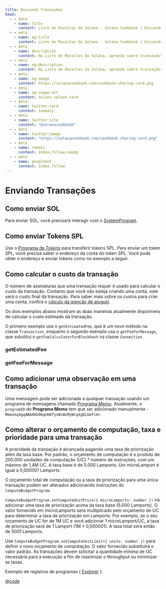 ```yaml
---
title: Enviando Transações
head:
  - - meta
    - name: title
      content: Livro de Receitas da Solana - Solana Cookbook | Enviando Transações
  - - meta
    - name: og:title
      content: Livro de Receitas da Solana - Solana Cookbook | Enviando Transações
  - - meta
    - name: description
      content: No Livro de Receitas da Solana, aprenda sobre transações básicas, como envio de SOL, Tokens SPL, cálculo de custo de transação e outras referências para construir na Solana.
  - - meta
    - name: og:description
      content: No Livro de Receitas da Solana, aprenda sobre transações básicas, como envio de SOL, Tokens SPL, cálculo de custo de transação e outras referências para construir na Solana.
  - - meta
    - name: og:image
      content: https://solanacookbook.com/cookbook-sharing-card.png
  - - meta
    - name: og:image:alt
      content: Solana splash card
  - - meta
    - name: twitter:card
      content: summary
  - - meta
    - name: twitter:site
      content: "@solanacookbook"
  - - meta
    - name: twitter:image
      content: "https://solanacookbook.com/cookbook-sharing-card.png"
  - - meta
    - name: robots
      content: index,follow,noodp
  - - meta
    - name: googlebot
      content: index,follow
---
```


# Enviando Transações

## Como enviar SOL

Para enviar SOL, você precisará interagir com o [SystemProgram][1].

<SolanaCodeGroup>
  <SolanaCodeGroupItem title="TS" active>

  <template v-slot:default>

@[code](@/code/basic-transactions/sending-sol/sending-sol.en.ts)

  </template>

  <template v-slot:preview>

@[code](@/code/basic-transactions/sending-sol/sending-sol.preview.en.ts)

  </template>

  </SolanaCodeGroupItem>
  <SolanaCodeGroupItem title="Python">
  <template v-slot:default>

@[code](@/code/basic-transactions/sending-sol/sending-sol.en.py)

  </template>

  <template v-slot:preview>

@[code](@/code/basic-transactions/sending-sol/sending-sol.preview.en.py)

  </template>
  </SolanaCodeGroupItem>
  <SolanaCodeGroupItem title="Wallet-Adapter">
  <template v-slot:default>

@[code](@/code/basic-transactions/sending-sol/sending-sol.adapter.en.tsx)

  </template>

  <template v-slot:preview>

@[code](@/code/basic-transactions/sending-sol/sending-sol.adapter.preview.en.tsx)

  </template>
  </SolanaCodeGroupItem>
   <SolanaCodeGroupItem title="Rust" active>
  <template v-slot:default>

@[code](@/code/basic-transactions/sending-sol/sending-sol.en.rs)

  </template>

  <template v-slot:preview>

@[code](@/code/basic-transactions/sending-sol/sending-sol.preview.rs)

  </template>
  </SolanaCodeGroupItem>
  <SolanaCodeGroupItem title="CLI">
  <template v-slot:default>

@[code](@/code/basic-transactions/sending-sol/sending-sol.en.sh)

  </template>

  <template v-slot:preview>

@[code](@/code/basic-transactions/sending-sol/sending-sol.en.sh)

  </template>
  </SolanaCodeGroupItem>

</SolanaCodeGroup>

[1]: https://docs.solana.com/developing/runtime-facilities/programs#system-program

## Como enviar Tokens SPL

Use o [Programa de Tokens][1] para transferir tokens SPL. Para enviar um token SPL, você precisa saber o endereço da conta do token SPL. Você pode obter o endereço e enviar tokens como no exemplo a seguir.

<SolanaCodeGroup>
  <SolanaCodeGroupItem title="TS" active>

  <template v-slot:default>

@[code](@/code/basic-transactions/sending-spl-token/sending-spl-token.en.ts)

  </template>

  <template v-slot:preview>

@[code](@/code/basic-transactions/sending-spl-token/sending-spl-token.preview.en.ts)

  </template>

  </SolanaCodeGroupItem>
  <SolanaCodeGroupItem title="Wallet-Adapter">
  <template v-slot:default>

@[code](@/code/basic-transactions/sending-spl-token/sending-spl-token.adapter.en.tsx)

  </template>

  <template v-slot:preview>

@[code](@/code/basic-transactions/sending-spl-token/sending-spl-token.adapter.preview.en.tsx)

  </template>
  </SolanaCodeGroupItem>
  <SolanaCodeGroupItem title="CLI">
  <template v-slot:default>

@[code](@/code/basic-transactions/sending-spl-token/sending-spl-token.en.sh)

  </template>

  <template v-slot:preview>

@[code](@/code/basic-transactions/sending-spl-token/sending-spl-token.en.sh)

  </template>
  </SolanaCodeGroupItem>

</SolanaCodeGroup>

[1]: https://spl.solana.com/token

## Como calcular o custo da transação

O número de assinaturas que uma transação requer é usado para calcular o custo da transação. Contanto que você não esteja criando uma conta, este será o custo final da transação. Para saber mais sobre os custos para criar uma conta, confira o [cálculo da isenção de aluguel](accounts.md#calculating-rent-exemption).

Os dois exemplos abaixo mostram as duas maneiras atualmente disponíveis de calcular o custo estimado da transação.

O primeiro exemplo usa o `getEstimatedFee`, que é um novo método na classe `Transaction`, enquanto o segundo exemplo usa o `getFeeForMessage`, que substitui o `getFeeCalculatorForBlockhash` na classe `Connection`.

### getEstimatedFee
<SolanaCodeGroup>
    <SolanaCodeGroupItem title="TS" active>

  <template v-slot:default>

@[code](@/code/basic-transactions/calc-tx-cost/calc-tx-est-fees.en.ts)

  </template>

  <template v-slot:preview>

@[code](@/code/basic-transactions/calc-tx-cost/calc-tx-est-fees.preview.en.ts)

  </template>

  </SolanaCodeGroupItem>
</SolanaCodeGroup>

### getFeeForMessage
<SolanaCodeGroup>
    <SolanaCodeGroupItem title="TS" active>

  <template v-slot:default>

@[code](@/code/basic-transactions/calc-tx-cost/calc-tx-est-fees-for-message.en.ts)

  </template>

  <template v-slot:preview>

@[code](@/code/basic-transactions/calc-tx-cost/calc-tx-est-fees-for-message.preview.en.ts)

  </template>

  </SolanaCodeGroupItem>
</SolanaCodeGroup>

## Como adicionar uma observação em uma transação

Uma mensagem pode ser adicionada a qualquer transação usando um programa de mensagens chamado [Programa Memo][2]. Atualmente, o `programID` do **Programa Memo** tem que ser adicionado manualmente - `MemoSq4gqABAXKb96qnH8TysNcWxMyWCqXgDLGmfcHr`.

<SolanaCodeGroup>
  <SolanaCodeGroupItem title="TS" active>

  <template v-slot:default>

@[code](@/code/basic-transactions/memo/memo.en.ts)

  </template>

  <template v-slot:preview>

@[code](@/code/basic-transactions/memo/memo.preview.en.ts)

  </template>

  </SolanaCodeGroupItem>
  <SolanaCodeGroupItem title="Wallet-Adapter">
  <template v-slot:default>

@[code](@/code/basic-transactions/memo/memo.adapter.en.tsx)

  </template>

  <template v-slot:preview>

@[code](@/code/basic-transactions/memo/memo.adapter.preview.en.tsx)

  </template>
  </SolanaCodeGroupItem>
  <SolanaCodeGroupItem title="CLI">
  <template v-slot:default>

@[code](@/code/basic-transactions/memo/memo.en.sh)

  </template>

  <template v-slot:preview>

@[code](@/code/basic-transactions/memo/memo.en.sh)

  </template>
  </SolanaCodeGroupItem>

</SolanaCodeGroup>

## Como alterar o orçamento de computação, taxa e prioridade para uma transação

A prioridade da transação é alcançada pagando uma taxa de priorização além da taxa base. Por padrão, o orçamento de computação é o produto de 200.000 unidades de computação (UC) * número de instruções, com um máximo de 1,4M UC. A taxa base é de 5.000 Lamports. Um microLamport é igual a 0,000001 Lamports.

O orçamento total de computação ou a taxa de priorização para uma única transação podem ser alterados adicionando instruções do `ComputeBudgetProgram`.

`ComputeBudgetProgram.setComputeUnitPrice({ microLamports: number })` irá adicionar uma taxa de priorização acima da taxa base (5.000 Lamports). O valor fornecido em microLamports será multiplicado pelo orçamento de UC para determinar a taxa de priorização em Lamports. Por exemplo, se o seu orçamento de UC for de 1M UC e você adicionar 1 microLamport/UC, a taxa de priorização será de 1 Lamport (1M * 0,000001). A taxa total será então de 5001 Lamports.

Use `ComputeBudgetProgram.setComputeUnitLimit({ units: number })` para definir o novo orçamento de computação. O valor fornecido substituirá o valor padrão. As transações devem solicitar a quantidade mínima de UC necessária para a execução a fim de maximizar o throughput ou minimizar as taxas.

<SolanaCodeGroup>
  <SolanaCodeGroupItem title="TS" active>

  <template v-slot:default>

@[code](@/code/basic-transactions/compute-budget/computeBudget.en.tsx)

  </template>

  <template v-slot:preview>

@[code](@/code/basic-transactions/compute-budget/computeBudget.preview.en.tsx))

  </template>

  </SolanaCodeGroupItem>
  <SolanaCodeGroupItem title="Rust">
  <template v-slot:default>

@[code](@/code/basic-transactions/compute-budget/computeBudget.en.rs))

  </template>

  <template v-slot:preview>

@[code](@/code/basic-transactions/compute-budget/computeBudget.preview.en.rs))

  </template>
  </SolanaCodeGroupItem>

</SolanaCodeGroup>

Exemplo de registros de programas ( [Explorer](https://explorer.solana.com/tx/2mNPXeoy3kFxo12L8avsEoep65S4Ehvw2sheduDrAXbmmNJwTtXNmUrb5MM3s15eki2MWSQrwyKGAUQFZ9wAGo9K/) ):

<CodeGroup>
  <CodeGroupItem title="Log Output">

  @[code](@/code/basic-transactions/compute-budget/log_output.txt)

  </CodeGroupItem>
</CodeGroup>


[2]: https://spl.solana.com/memo
